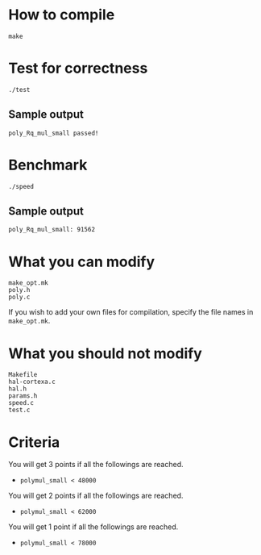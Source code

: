 
# How to compile
```
make
```

# Test for correctness
```
./test
```

## Sample output
```
poly_Rq_mul_small passed!
```

# Benchmark
```
./speed
```

## Sample output
```
poly_Rq_mul_small: 91562
```

# What you can modify
```
make_opt.mk
poly.h
poly.c
```
If you wish to add your own files for compilation, specify the file names in `make_opt.mk`.

# What you should not modify
```
Makefile
hal-cortexa.c
hal.h
params.h
speed.c
test.c
```

# Criteria

You will get 3 points if all the followings are reached.
* `polymul_small < 48000`

You will get 2 points if all the followings are reached.
* `polymul_small < 62000`

You will get 1 point if all the followings are reached.
* `polymul_small < 78000`






